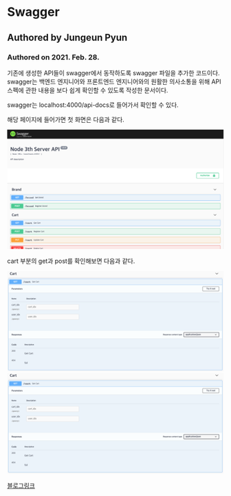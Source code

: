 # Swagger
## Authored by Jungeun Pyun
### Authored on 2021. Feb. 28.

기존에 생성한 API들이 swagger에서 동작하도록 swagger 파일을 추가한 코드이다.
swagger는 백엔드 엔지니어와 프론트엔드 엔지니어와의 원활한 의사소통을 위해 API 스펙에 관한 내용을 보다 쉽게 확인할 수 있도록 작성한 문서이다.

swagger는 localhost:4000/api-docs로 들어가서 확인할 수 있다.

해당 페이지에 들어가면 첫 화면은 다음과 같다.       

![alt text](https://github.com/Jungeun-Pyun/Swagger/blob/main/images/swaggermain.png)
         
cart 부분의 get과 post를 확인해보면 다음과 같다. 
        
![image info](./images/swaggerget.png)         
![image info](./images/swaggerget.png)


[블로그링크](https://jungeunpyun.tistory.com/35) 
